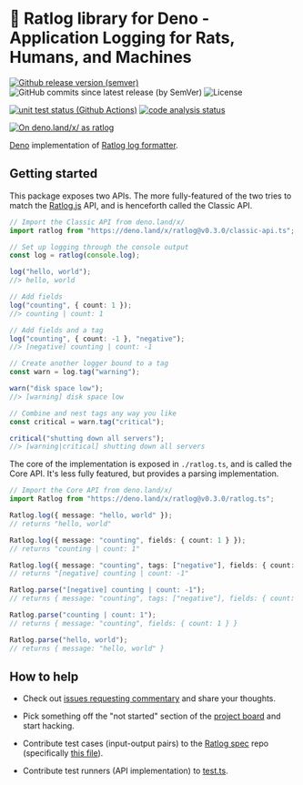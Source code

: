 # 🐀 Ratlog library for Deno - Application Logging for Rats, Humans, and Machines

[![Github release version (semver)](https://img.shields.io/github/v/release/legowerewolf/ratlog-deno?sort=semver)](https://github.com/legowerewolf/ratlog-deno/releases/latest)
![GitHub commits since latest release (by SemVer)](https://img.shields.io/github/commits-since/legowerewolf/ratlog-deno/latest?sort=semver)
![License](https://img.shields.io/github/license/legowerewolf/ratlog-deno)

[![unit test status (Github Actions)](https://img.shields.io/github/workflow/status/legowerewolf/ratlog-deno/Deno?label=unit%20tests)](https://github.com/legowerewolf/ratlog-deno/actions?query=workflow%3ADeno)
[![code analysis status](https://img.shields.io/github/workflow/status/legowerewolf/ratlog-deno/CodeQL?label=CodeQL%20vulnerability%20analysis)](https://github.com/legowerewolf/ratlog-deno/actions?query=workflow%3ACodeQL)

[![On deno.land/x/ as ratlog](https://img.shields.io/badge/deno%20%2Fx%2F-ratlog-informational)](https://deno.land/x/ratlog)

[Deno](https://deno.land/) implementation of
[Ratlog log formatter](https://github.com/ratlog/ratlog-spec).

## Getting started

This package exposes two APIs. The more fully-featured of the two tries to match
the [Ratlog.js](https://github.com/ratlog/ratlog.js) API, and is henceforth
called the Classic API.

```ts
// Import the Classic API from deno.land/x/
import ratlog from "https://deno.land/x/ratlog@v0.3.0/classic-api.ts";

// Set up logging through the console output
const log = ratlog(console.log);

log("hello, world");
//> hello, world

// Add fields
log("counting", { count: 1 });
//> counting | count: 1

// Add fields and a tag
log("counting", { count: -1 }, "negative");
//> [negative] counting | count: -1

// Create another logger bound to a tag
const warn = log.tag("warning");

warn("disk space low");
//> [warning] disk space low

// Combine and nest tags any way you like
const critical = warn.tag("critical");

critical("shutting down all servers");
//> [warning|critical] shutting down all servers
```

The core of the implementation is exposed in `./ratlog.ts`, and is called the
Core API. It's less fully featured, but provides a parsing implementation.

```ts
// Import the Core API from deno.land/x/
import Ratlog from "https://deno.land/x/ratlog@v0.3.0/ratlog.ts";

Ratlog.log({ message: "hello, world" });
// returns "hello, world"

Ratlog.log({ message: "counting", fields: { count: 1 } });
// returns "counting | count: 1"

Ratlog.log({ message: "counting", tags: ["negative"], fields: { count: -1 } });
// returns "[negative] counting | count: -1"

Ratlog.parse("[negative] counting | count: -1");
// returns { message: "counting", tags: ["negative"], fields: { count: -1 } }

Ratlog.parse("counting | count: 1");
// returns { message: "counting", fields: { count: 1 } }

Ratlog.parse("hello, world");
// returns { message: "hello, world" }
```

## How to help

- Check out
  [issues requesting commentary](https://github.com/legowerewolf/ratlog-deno/issues?q=is%3Aissue+is%3Aopen+label%3Arequesting_commentary)
  and share your thoughts.

- Pick something off the "not started" section of the
  [project board](https://github.com/legowerewolf/ratlog-deno/projects/1) and
  start hacking.

- Contribute test cases (input-output pairs) to the
  [Ratlog spec](https://github.com/ratlog/ratlog-spec) repo (specifically
  [this file](https://github.com/ratlog/ratlog-spec/blob/master/ratlog.testsuite.json)).

- Contribute test runners (API implementation) to
  [test.ts](https://github.com/legowerewolf/ratlog-deno/blob/main/test.ts).

